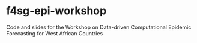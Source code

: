 # f4sg-epi-workshop
Code and slides for the Workshop on Data-driven Computational Epidemic Forecasting for West African Countries
